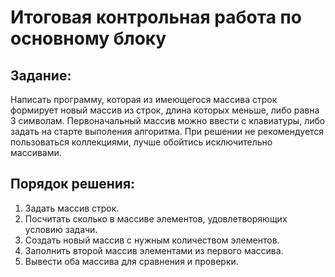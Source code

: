 # Итоговая контрольная работа по основному блоку
## Задание:

Написать программу, которая из имеющегося массива строк формирует новый массив из строк, длина  которых меньше, либо равна 3 символам.
Первоначальный массив можно ввести с клавиатуры, либо задать на старте выполения алгоритма. При решении не рекомендуется пользоваться коллекциями, лучше
обойтись исключительно массивами.

## Порядок решения:

1. Задать массив строк.
2. Посчитать сколько в массиве элементов, удовлетворяющих условию задачи.
3. Создать новый массив с нужным количеством элементов.
4. Заполнить второй массив элементами из первого массива.
5. Вывести оба массива для сравнения и проверки.
